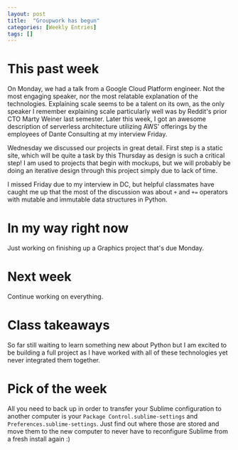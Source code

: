 ```yaml
---
layout: post
title:  "Groupwork has begun"
categories: [Weekly Entries]
tags: []
---
```


# This past week

On Monday, we had a talk from a Google Cloud Platform engineer. Not the most engaging speaker, nor the most relatable explanation of the technologies. Explaining scale seems to be a talent on its own, as the only speaker I remember explaining scale particularly well was by Reddit's prior CTO Marty Weiner last semester. Later this week, I got an awesome description of serverless architecture utilizing AWS' offerings by the employees of Dante Consulting at my interview Friday.

Wednesday we discussed our projects in great detail. First step is a static site, which will be quite a task by this Thursday as design is such a critical step! I am used to projects that begin with mockups, but we will probably be doing an iterative design through this project simply due to lack of time.

I missed Friday due to my interview in DC, but helpful classmates have caught me up that the most of the discussion was about `+` and `+=` operators with mutable and immutable data structures in Python.

# In my way right now

Just working on finishing up a Graphics project that's due Monday.

# Next week

Continue working on everything.

# Class takeaways

So far still waiting to learn something new about Python but I am excited to be building a full project as I have worked with all of these technologies yet never integrated them together.

# Pick of the week

All you need to back up in order to transfer your Sublime configuration to another computer is your `Package Control.sublime-settings` and `Preferences.sublime-settings`. Just find out where those are stored and move them to the new computer to never have to reconfigure Sublime from a fresh install again :)